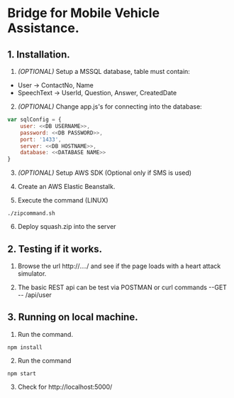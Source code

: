 # Bridge for Mobile Vehicle Assistance.

## 1. Installation.

1. *(OPTIONAL)* Setup a MSSQL database, table must contain:
  * User -> ContactNo, Name
  * SpeechText -> UserId, Question, Answer, CreatedDate

2. *(OPTIONAL)* Change app.js's for connecting into the database:
```javascript
var sqlConfig = {
    user: <<DB USERNAME>>,
    password: <<DB PASSWORD>>,
    port: '1433',
    server: <<DB HOSTNAME>>,
    database: <<DATABASE NAME>>
}
```

3. *(OPTIONAL)* Setup AWS SDK (Optional only if SMS is used)

4. Create an AWS Elastic Beanstalk.

5. Execute the command (LINUX)
```
./zipcommand.sh
```

6. Deploy squash.zip into the server

## 2. Testing if it works.

1. Browse the url http://..../ and see if the page loads with a heart attack simulator.

2. The basic REST api can be test via POSTMAN or curl commands
--GET -- /api/user

## 3. Running on local machine.

1. Run the command.

```
npm install
```

2. Run the command

```
npm start
```

3. Check for http://localhost:5000/
